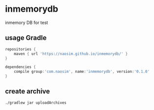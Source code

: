 # inmemorydb
inmemory DB for test

## usage Gradle
```groovy
repositories {
    maven { url 'https://naosim.github.io/inmemorydb/' }
}

dependencies {
    compile group:'com.naosim', name:'inmemorydb', version:'0.1.0'
}
```

## create archive
```
./gradlew jar uploadArchives
```